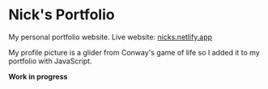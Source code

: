 # Nick's Portfolio
My personal portfolio website.
Live website: [nicks.netlify.app](https://nicks.netlify.app/)

My profile picture is a glider from Conway's game of life so I added it to my portfolio with JavaScript.

**Work in progress**
